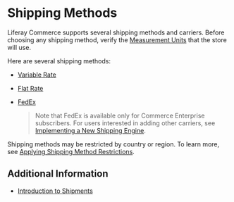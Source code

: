 # Shipping Methods

Liferay Commerce supports several shipping methods and carriers. Before choosing any shipping method, verify the [Measurement Units](../../sales/shipping/measurement-units/README.md) that the store will use.

Here are several shipping methods:

* [Variable Rate](../../sales/shipping/using-the-variable-rate-shipping-method/README.md)
* [Flat Rate](../../sales/shipping/using-the-flat-rate-shipping-method/README.md)
* [FedEx](../../sales/shipping/using-fedex-as-a-carrier-method/README.md)

  > Note that FedEx is available only for Commerce Enterprise subscribers. For users interested in adding other carriers, see [Implementing a New Shipping Engine](../../../developer-guide/tutorial/implementing-a-new-shipping-engine/README.md).

Shipping methods may be restricted by country or region. To learn more, see [Applying Shipping Method Restrictions](../sales/applying-shipping-method-restrictions.md).

## Additional Information

* [Introduction to Shipments](../sales/introduction-to-shipments.md)
